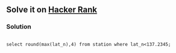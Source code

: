 <h2>Solve it on <a href="https://www.hackerrank.com/challenges/population-density-difference/problem?isFullScreen=true">Hacker Rank</a></h2>
<h3>Solution</h3>
<code>
select round(max(lat_n),4) from station where lat_n<137.2345;
</code>
